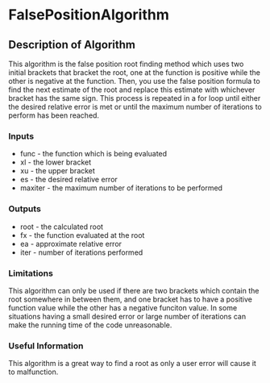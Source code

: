 # FalsePositionAlgorithm

## Description of Algorithm
This algorithm is the false position root finding method which uses two initial brackets that bracket the root, one at the function is positive while the other is negative at the function. Then, you use the false position formula to find the next estimate of the root and replace this estimate with whichever bracket has the same sign. This process is repeated in a for loop until either the desired relative error is met or until the maximum number of iterations to perform has been reached. 
### Inputs
* func - the function which is being evaluated
* xl - the lower bracket
* xu - the upper bracket
* es - the desired relative error
* maxiter - the maximum number of iterations to be performed

### Outputs
* root - the calculated root
* fx - the function evaluated at the root
* ea - approximate relative error
* iter - number of iterations performed

### Limitations 
This algorithm can only be used if there are two brackets which contain the root somewhere in between them, and one bracket has to have a positive function value while the other has a negative funciton value. In some situations having a small desired error or large number of iterations can make the running time of the code unreasonable.
### Useful Information
This algorithm is a great way to find a root as only a user error will cause it to malfunction.
